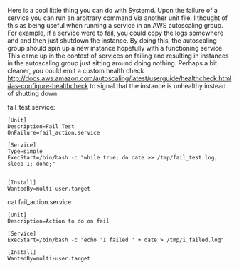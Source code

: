 Here is a cool little thing you can do with Systemd. Upon the failure of a service you can run an arbitrary command via another unit file. I thought of this as being useful when running a service in an AWS autoscaling group. For example, if a service were to fail, you could copy the logs somewhere and and then just shutdown the instance. By doing this, the autoscaling group should spin up a new instance hopefully with a functioning service. This came up in the context of services on failing and resulting in instances in the autoscaling group just sitting around doing nothing. Perhaps a bit cleaner, you could emit a custom health check http://docs.aws.amazon.com/autoscaling/latest/userguide/healthcheck.html#as-configure-healthcheck to signal that the instance is unhealthy instead of shutting down.

fail_test.service:
```
[Unit]
Description=Fail Test
OnFailure=fail_action.service

[Service]
Type=simple
ExecStart=/bin/bash -c "while true; do date >> /tmp/fail_test.log; sleep 1; done;"


[Install]
WantedBy=multi-user.target
```

cat fail_action.service
```
[Unit]
Description=Action to do on fail

[Service]
ExecStart=/bin/bash -c "echo 'I failed ' + date > /tmp/i_failed.log"

[Install]
WantedBy=multi-user.target
```

